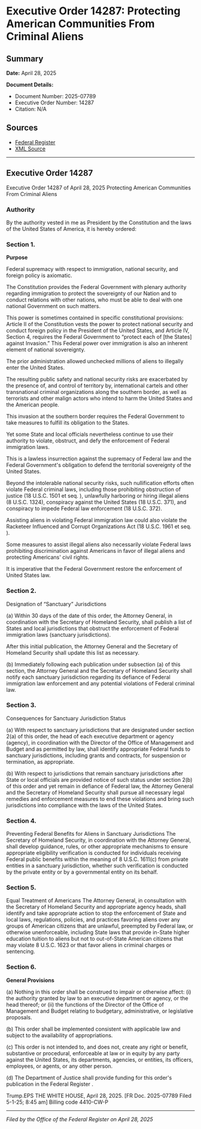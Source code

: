 # Executive Order 14287: Protecting American Communities From Criminal Aliens

## Summary

**Date:** April 28, 2025

**Document Details:**
- Document Number: 2025-07789
- Executive Order Number: 14287
- Citation: N/A

## Sources
- [Federal Register](https://www.federalregister.gov/documents/2025/05/02/2025-07789/protecting-american-communities-from-criminal-aliens)
- [XML Source](https://www.federalregister.gov/documents/full_text/xml/2025/05/02/2025-07789.xml)

---

## Executive Order 14287

Executive Order 14287 of April 28, 2025
Protecting American Communities From Criminal Aliens
### Authority

By the authority vested in me as President by the Constitution and the laws of the United States of America, it is hereby ordered:
### Section 1.

**Purpose**

Federal supremacy with respect to immigration, national security, and foreign policy is axiomatic.

The Constitution provides the Federal Government with plenary authority regarding immigration to protect the sovereignty of our Nation and to conduct relations with other nations, who must be able to deal with one national Government on such matters.

This power is sometimes contained in specific constitutional provisions: Article II of the Constitution vests the power to protect national security and conduct foreign policy in the President of the United States, and Article IV, Section 4, requires the Federal Government to “protect each of [the States] against Invasion.” This Federal power over immigration is also an inherent element of national sovereignty.

The prior administration allowed unchecked millions of aliens to illegally enter the United States.

The resulting public safety and national security risks are exacerbated by the presence of, and control of territory by, international cartels and other transnational criminal organizations along the southern border, as well as terrorists and other malign actors who intend to harm the United States and the American people.

This invasion at the southern border requires the Federal Government to take measures to fulfill its obligation to the States.

Yet some State and local officials nevertheless continue to use their authority to violate, obstruct, and defy the enforcement of Federal immigration laws.

This is a lawless insurrection against the supremacy of Federal law and the Federal Government's obligation to defend the territorial sovereignty of the United States.

Beyond the intolerable national security risks, such nullification efforts often violate Federal criminal laws, including those prohibiting obstruction of justice (18 U.S.C. 1501 
et seq.
), unlawfully harboring or hiring illegal aliens (8 U.S.C. 1324), conspiracy against the United States (18 U.S.C. 371), and conspiracy to impede Federal law enforcement (18 U.S.C. 372).

Assisting aliens in violating Federal immigration law could also violate the Racketeer Influenced and Corrupt Organizations Act (18 U.S.C. 1961 
et seq.
).

Some measures to assist illegal aliens also necessarily violate Federal laws prohibiting discrimination against Americans in favor of illegal aliens and protecting Americans' civil rights.

It is imperative that the Federal Government restore the enforcement of United States law.
### Section 2.

Designation of “Sanctuary” Jurisdictions

(a) Within 30 days of the date of this order, the Attorney General, in coordination with the Secretary of Homeland Security, shall publish a list of States and local jurisdictions that obstruct the enforcement of Federal immigration laws (sanctuary jurisdictions).

After this initial publication, the Attorney General and the Secretary of Homeland Security shall update this list as necessary.

(b) Immediately following each publication under subsection (a) of this section, the Attorney General and the Secretary of Homeland Security shall notify each sanctuary jurisdiction regarding its defiance of Federal immigration law enforcement and any potential violations of Federal criminal law.
### Section 3.

Consequences for Sanctuary Jurisdiction Status

(a) With respect to sanctuary jurisdictions that are designated under section 2(a) of this 
order, the head of each executive department or agency (agency), in coordination with the Director of the Office of Management and Budget and as permitted by law, shall identify appropriate Federal funds to sanctuary jurisdictions, including grants and contracts, for suspension or termination, as appropriate.

(b) With respect to jurisdictions that remain sanctuary jurisdictions after State or local officials are provided notice of such status under section 2(b) of this order and yet remain in defiance of Federal law, the Attorney General and the Secretary of Homeland Security shall pursue all necessary legal remedies and enforcement measures to end these violations and bring such jurisdictions into compliance with the laws of the United States.
### Section 4.

Preventing Federal Benefits for Aliens in Sanctuary Jurisdictions
The Secretary of Homeland Security, in coordination with the Attorney General, shall develop guidance, rules, or other appropriate mechanisms to ensure appropriate eligibility verification is conducted for individuals receiving Federal public benefits within the meaning of 8 U.S.C. 1611(c) from private entities in a sanctuary jurisdiction, whether such verification is conducted by the private entity or by a governmental entity on its behalf.
### Section 5.

Equal Treatment of Americans
The Attorney General, in consultation with the Secretary of Homeland Security and appropriate agency heads, shall identify and take appropriate action to stop the enforcement of State and local laws, regulations, policies, and practices favoring aliens over any groups of American citizens that are unlawful, preempted by Federal law, or otherwise unenforceable, including State laws that provide in-State higher education tuition to aliens but not to out-of-State American citizens that may violate 8 U.S.C. 1623 or that favor aliens in criminal charges or sentencing.
### Section 6.

**General Provisions**

(a) Nothing in this order shall be construed to impair or otherwise affect:
    (i) the authority granted by law to an executive department or agency, or the head thereof; or
    (ii) the functions of the Director of the Office of Management and Budget relating to budgetary, administrative, or legislative proposals.

(b) This order shall be implemented consistent with applicable law and subject to the availability of appropriations.

(c) This order is not intended to, and does not, create any right or benefit, substantive or procedural, enforceable at law or in equity by any party against the United States, its departments, agencies, or entities, its officers, employees, or agents, or any other person.

(d) The Department of Justice shall provide funding for this order's publication in the 
Federal Register
.

Trump.EPS
THE WHITE HOUSE,
April 28, 2025.
[FR Doc. 2025-07789 
Filed 5-1-25; 8:45 am]
Billing code 4410-CW-P

---

*Filed by the Office of the Federal Register on April 28, 2025*
